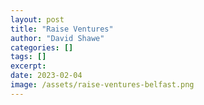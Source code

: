 ```yaml
---
layout: post
title: "Raise Ventures"
author: "David Shawe"
categories: []
tags: []
excerpt: 
date: 2023-02-04
image: /assets/raise-ventures-belfast.png
---
```

